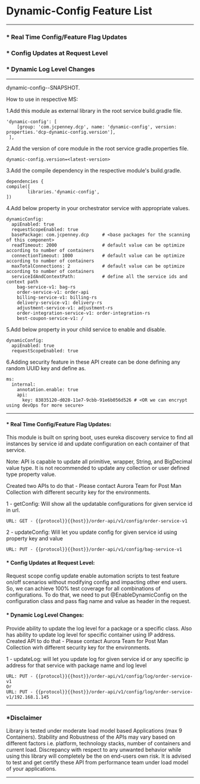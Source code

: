 # Dynamic-Config Feature List
---

### * Real Time Config/Feature Flag Updates
### * Config Updates at Request Level
### * Dynamic Log Level Changes
---

dynamic-config-<latest-version>-SNAPSHOT.

How to use in respective MS:

1.Add this module as external library in the root service build.gradle file.

	'dynamic-config': [
        [group: 'com.jcpenney.dcp', name: 'dynamic-config', version: properties.'dcp-dynamic-config.version'],
     ],

2.Add the version of core module in the root service gradle.properties file.

	dynamic-config.version=<latest-version>

3.Add the compile dependency in the respective module's build.gradle.

	dependencies {
    compile([
            libraries.'dynamic-config',
    ])

4.Add below property in your orchestrator service with appropriate values.

```
dynamicConfig:
  apiEnabled: true
  requestScopeEnabled: true
  basePackage: com.jcpenney.dcp     # <base packages for the scanning of this component>
  readTimeout: 2000                 # default value can be optimize according to number of containers
  connectionTimeout: 1000           # default value can be optimize according to number of containers
  maxTotalConnections: 2            # default value can be optimize according to number of containers
  serviceIdAndContextPath:          # define all the service ids and context path
    bag-service-v1: bag-rs
    order-service-v1: order-api
    billing-service-v1: billing-rs
    delivery-service-v1: delivery-rs
    adjustment-service-v1: adjustment-rs
    order-integration-service-v1: order-integration-rs
    best-coupon-service-v1: /
```
5.Add below property in your child service to enable and disable.

```
dynamicConfig:
  apiEnabled: true
  requestScopeEnabled: true
```
6.Adding security feature in these API create can be done defining any random UUID key and define as.

```
ms:
  internal:
    annotation.enable: true
    api:
      key: 83835120-d028-11e7-9cbb-91e6b056d526 # <OR we can encrypt using devOps for more secure>
```
---

#### * Real Time Config/Feature Flag Updates:

This module is built on spring boot, uses eureka discovery service to find all instances by service id and update configuration on each container of that service.

Note: API is capable to update all primitive, wrapper, String, and BigDecimal value type. It is not recommended to update any collection or user defined type property value.

Created two APIs to do that - Please contact Aurora Team for Post Man Collection wirh different security key for the environments.

1 - getConfig: Will show all the updatable configurations for given service id in url.

    URL: GET - {{protocol}}{{host}}/order-api/v1/config/order-service-v1

2 - updateConfig: Will let you update config for given service id using property key and value

    URL: PUT - {{protocol}}{{host}}/order-api/v1/config/bag-service-v1

#### * Config Updates at Request Level:
Request scope config update enable automation scripts to test feature on/off scenarios without modifying config and impacting other end users. So, we can achieve 100% test coverage for all combinations of configurations.
To do that, we need to put @EnableDynamicConfig on the configuration class and pass flag name and value as header in the request.

#### * Dynamic Log Level Changes:
Provide ability to update the log level for a package or a specific class. Also has ability to update log level for specific container using IP address.
Created API to do that - Please contact Aurora Team for Post Man Collection wirh different security key for the environments.

1 - updateLog: will let you update log for given service id or any specific ip address for that service with package name and log level

    URL: PUT - {{protocol}}{{host}}/order-api/v1/config/log/order-service-v1
    Or
	URL: PUT - {{protocol}}{{host}}/order-api/v1/config/log/order-service-v1/192.168.1.145

---
### *Disclaimer

Library is tested under moderate load model based Applications (max 9 Containers).
Stability and Robustness of the APIs may vary based on different factors i.e. platform, technology stacks, number of containers and current load. Discrepancy with respect to any unwanted behavior while using this library will completely be the on end-users own risk. It is advised to test and get certify these API from performance team under load model of your applications.

---
